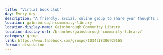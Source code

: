 ```yaml
---
title: "Virtual book club"
day: Every day
description: "A friendly, social, online group to share your thoughts and feelings about books and reading."
location: gainsborough-community-library
location-display-name: Gainsborough Community Library
location-display-url: /branches/gainsborough-community-library/
category: group
link: https://www.facebook.com/groups/1034718386929165
format: discussion
---
```

